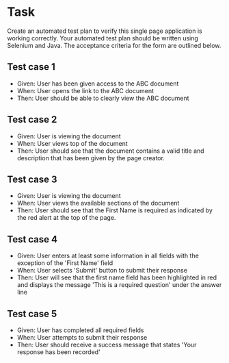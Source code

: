 # Task
Create an automated test plan to verify this single page application is working correctly. Your automated test plan should be written using Selenium and Java. The acceptance criteria for the form are outlined below.
## Test case 1
- Given: User has been given access to the ABC document
- When: User opens the link to the ABC document
- Then: User should be able to clearly view the ABC document
## Test case 2
-  Given: User is viewing the document
- When: User views top of the document
- Then: User should see that the document contains a valid title and description that has been given by the page creator.
## Test case 3
-  Given: User is viewing the document
- When: User views the available sections of the document
- Then: User should see that the First Name is required as indicated by the red alert at the top of the page.
## Test case 4
- Given: User enters at least some information in all fields with the exception of the 'First Name' field
- When: User selects 'Submit' button to submit their response
- Then: User will see that the first name field has been highlighted in red and displays the message 'This is a required question' under the answer line
## Test case 5
- Given: User has completed all required fields
- When: User attempts to submit their response
- Then: User should receive a success message that states 'Your response has been recorded'


